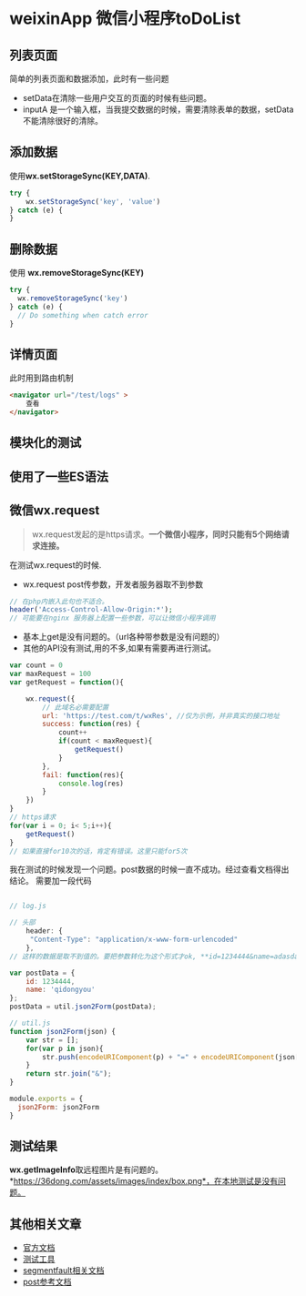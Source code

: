 # weixinApp 微信小程序toDoList

## 列表页面

简单的列表页面和数据添加，此时有一些问题

* setData在清除一些用户交互的页面的时候有些问题。
* inputA 是一个输入框，当我提交数据的时候，需要清除表单的数据，setData不能清除很好的清除。



## 添加数据
使用**wx.setStorageSync(KEY,DATA)**.
```javascript
try {
    wx.setStorageSync('key', 'value')
} catch (e) {
}

```

## 删除数据
使用 **wx.removeStorageSync(KEY)**
```javascript
try {
  wx.removeStorageSync('key')
} catch (e) {
  // Do something when catch error
}

```


## 详情页面
此时用到路由机制
```html
<navigator url="/test/logs" >
	查看
</navigator>
```

## 模块化的测试

## 使用了一些ES语法

## 微信wx.request

>wx.request发起的是https请求。**一个微信小程序，同时只能有5个网络请求连接。**

在测试wx.request的时候.

* wx.request  post传参数，开发者服务器取不到参数

```php
// 在php内嵌入此句也不适合。
header('Access-Control-Allow-Origin:*');
// 可能要在nginx 服务器上配置一些参数，可以让微信小程序调用
```
* 基本上get是没有问题的。（url各种带参数是没有问题的）
* 其他的API没有测试,用的不多,如果有需要再进行测试。
```javascript
var count = 0
var maxRequest = 100
var getRequest = function(){

	wx.request({
		// 此域名必需要配置
		url: 'https://test.com/t/wxRes', //仅为示例，并非真实的接口地址
		success: function(res) {
			count++
			if(count < maxRequest){
				getRequest()
			} 
		},
		fail: function(res){
			console.log(res)
		}
	})
}
// https请求 
for(var i = 0; i< 5;i++){
	getRequest()
}
// 如果直接for10次的话，肯定有错误。这里只能for5次
```
我在测试的时候发现一个问题。post数据的时候一直不成功。经过查看文档得出结论。
需要加一段代码



```javascript

// log.js

// 头部
	header: {  
     "Content-Type": "application/x-www-form-urlencoded"  
	},  
// 这样的数据是取不到值的。要把参数转化为这个形式才ok, **id=1234444&name=adasdadad**

var postData = {
	id: 1234444,
	name: 'qidongyou'
};
postData = util.json2Form(postData);

// util.js
function json2Form(json) {  
    var str = [];  
    for(var p in json){  
        str.push(encodeURIComponent(p) + "=" + encodeURIComponent(json[p]));  
    }  
    return str.join("&");  
}

module.exports = {
  json2Form: json2Form
}

```
## 测试结果

**wx.getImageInfo**取远程图片是有问题的。*https://36dong.com/assets/images/index/box.png*，在本地测试是没有问题。






## 其他相关文章

* [官方文档](https://mp.weixin.qq.com/debug/wxadoc/dev/?t=20161107)
* [测试工具](https://mp.weixin.qq.com/debug/wxadoc/dev/devtools/devtools.html?t=20161107)
* [segmentfault相关文档](https://segmentfault.com/a/1190000007003240)
* [post参考文档](http://blog.csdn.net/qq_31383345/article/details/52839482)






